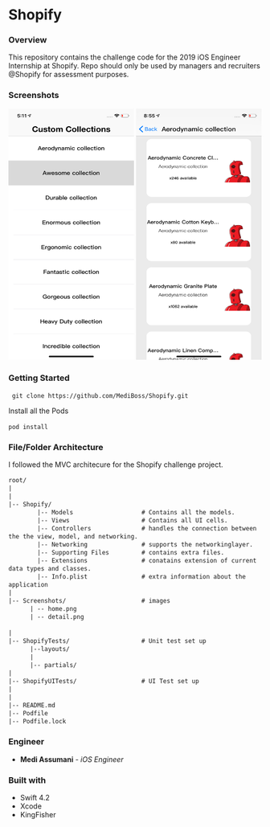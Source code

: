 # Shopify

### Overview 

This repository contains the challenge code for the 2019 iOS Engineer Internship at Shopify. Repo should only be used by managers and recruiters @Shopify for assessment purposes.


### Screenshots

<img src= "Screenshots/home.png" width = 250 height = 500></img>
<img src= "Screenshots/detail.png" width = 250 height = 500></img>

### Getting Started

`` git clone https://github.com/MediBoss/Shopify.git``

Install all the Pods

`` pod install ``

### File/Folder Architecture

I followed the MVC architecure for the Shopify challenge project. 
```
root/
|
|
|-- Shopify/                
        |-- Models                   # Contains all the models.
        |-- Views                    # Contains all UI cells. 
        |-- Controllers              # handles the connection between the the view, model, and networking.
        |-- Networking               # supports the networkinglayer.
        |-- Supporting Files         # contains extra files. 
        |-- Extensions               # conatains extension of current data types and classes.
        |-- Info.plist               # extra information about the application
|
|-- Screenshots/                     # images 
      | -- home.png
      | -- detail.png
      
|
|-- ShopifyTests/                    # Unit test set up
      |--layouts/
      |
      |-- partials/
|
|-- ShopifyUITests/                  # UI Test set up
|
|                   
|-- README.md                          
|-- Podfile
|-- Podfile.lock
```

### Engineer
* **Medi Assumani** - *iOS Engineer*

### Built with

* Swift 4.2
* Xcode
* KingFisher
